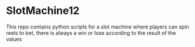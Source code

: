# SlotMachine12
This repo contains python scripts for a slot machine where players can spin reels to bet, there is always a win or lose according to the result of the values
